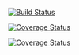 [![Build Status](https://travis-ci.org/jeffngugi/bookapi.svg?branch=master)](https://travis-ci.org/jeffngugi/bookapi)

[![Coverage Status](https://coveralls.io/repos/github/jeffngugi/bookapi/badge.svg?branch=master)](https://coveralls.io/github/jeffngugi/bookapi?branch=master)

[![Coverage Status](https://coveralls.io/repos/github/jeffngugi/bookapi/badge.svg?branch=master)](https://coveralls.io/github/jeffngugi/bookapi?branch=master)